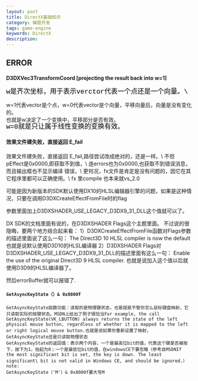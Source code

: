 ```yaml
---
layout: post
title: DirectX基础知识
category: 编程开发
tags: game-engine
keywords: DirectX
description: 
---
```


## ERROR

#### D3DXVec3TransformCoord [projecting the result back into w=1]

<span
style="widows:2;text-transform:none;text-indent:0px;font:18px/21px verdana, 'courier new';white-space:normal;orphans:2;letter-spacing:normal;color:#000000;word-spacing:0px;-webkit-text-size-adjust:auto;-webkit-text-stroke-width:0px;">w是齐次坐标，用于表示verctor代表一个点还是一个向量。\

w=1代表vector是个点，w=0代表vector是个向量，平移向量后，向量是没有变化的。\
 也就是w决定了一个变换中，平移部分是否有效。</span>\
 <span
style="widows:2;text-transform:none;text-indent:0px;font:18px/21px verdana, 'courier new';white-space:normal;orphans:2;letter-spacing:normal;color:#000000;word-spacing:0px;-webkit-text-size-adjust:auto;-webkit-text-stroke-width:0px;">w=0就是只让属于线性变换的变换有效。</span>


#### 效果文件建失败，直接返回 E_fail

效果文件建失败，直接返回 E_fail,路径尝试改成绝对的，还是一样。\  不但pEffect是0x0000,即获取不到值，\  连errors也为0x0000,也获取不到错误消息，而且输出框也不显示编译 错误，\  更何况，fx文件是肯定是没有问题的，因它在其它程序里都可以正确使用。\  fx 里compile 也本来就vs_2.0
 

可能是因为新版本的SDK默认使用DX10的HLSL编辑器引擎的问题，如果是这种情况，只要在调用D3DXCreateEffectFromFile时的flag
 
参数里面加上D3DXSHADER_USE_LEGACY_D3DX9_31_DLL这个值就可以了。
 
DX SDK的文档里面有说的，在D3DXSHADER Flags这个主题里面。
不过说的很隐晦，要两个地方结合起来看：
1）D3DXCreateEffectFromFile函数对Flags参数的描述里面说了这么一句：
The Direct3D 10 HLSL compiler is now the default
也就是说默认使用D3D10的HLSL编译器
2）D3DXSHADER Flags对D3DXSHADER_USE_LEGACY_D3DX9_31_DLL的描述里面有这么一句：
Enable the use of the original Direct3D 9 HLSL compiler.
也就是说加入这个值以后就使用D3D9的HLSL编译器了。
 
然后errorBuffer就可以报错了.

#### `GetAsyncKeyState（）& 0x8000f `

```
GetAsyncKeyState函数功能：读取的是物理键状态，也是就是不管你怎么鼠标键盘映射，它只读取实际的按键状态。MSDN上给出了例子很恰当For example, the call GetAsyncKeyState(VK_LBUTTON) always returns the state of the left physical mouse button, regardless of whether it is mapped to the left or right logical mouse button.也就是说如果你重新设置了映射，GetAsyncKeyState还是只读取物理状态
GetAsyncKeyState的返回值：表示两个内容，一个是最高位bit的值，代表这个键是否被按下，按下为1，抬起为0；一个是最低位bit的值，在windowsCE下要忽略（参考自MSDNIf the most significant bit is set, the key is down. The least significant\ bit is not valid in Windows CE, and should be ignored.）
note:
GetAsyncKeyState（'M'）& 0x8000f要大写M
```